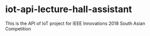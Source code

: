 # iot-api-lecture-hall-assistant
This is the API of IoT project for IEEE Innovations 2018 South Asian Competition
